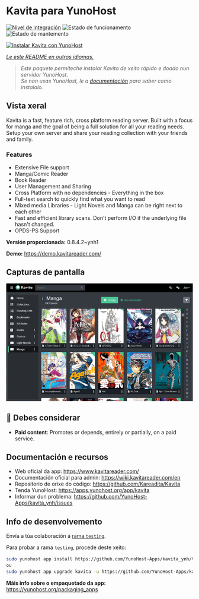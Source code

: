 <!--
NOTA: Este README foi creado automáticamente por <https://github.com/YunoHost/apps/tree/master/tools/readme_generator>
NON debe editarse manualmente.
-->

# Kavita para YunoHost

[![Nivel de integración](https://apps.yunohost.org/badge/integration/kavita)](https://ci-apps.yunohost.org/ci/apps/kavita/)
![Estado de funcionamento](https://apps.yunohost.org/badge/state/kavita)
![Estado de mantemento](https://apps.yunohost.org/badge/maintained/kavita)

[![Instalar Kavita con YunoHost](https://install-app.yunohost.org/install-with-yunohost.svg)](https://install-app.yunohost.org/?app=kavita)

*[Le este README en outros idiomas.](./ALL_README.md)*

> *Este paquete permíteche instalar Kavita de xeito rápido e doado nun servidor YunoHost.*  
> *Se non usas YunoHost, le a [documentación](https://yunohost.org/install) para saber como instalalo.*

## Vista xeral

Kavita is a fast, feature rich, cross platform reading server. Built with a focus for manga and the goal of being a full solution for all your reading needs. Setup your own server and share your reading collection with your friends and family.

### Features

- Extensive File support
- Manga/Comic Reader
- Book Reader
- User Management and Sharing
- Cross Platform with no dependencies - Everything in the box
- Full-text search to quickly find what you want to read
- Mixed media Libraries - Light Novels and Manga can be right next to each other
- Fast and efficient library scans. Don't perform I/O if the underlying file hasn't changed.
- OPDS-PS Support


**Versión proporcionada:** 0.8.4.2~ynh1

**Demo:** <https://demo.kavitareader.com/>

## Capturas de pantalla

![Captura de pantalla de Kavita](./doc/screenshots/screenshot.png)

## :red_circle: Debes considerar

- **Paid content**: Promotes or depends, entirely or partially, on a paid service.

## Documentación e recursos

- Web oficial da app: <https://www.kavitareader.com/>
- Documentación oficial para admin: <https://wiki.kavitareader.com/en>
- Repositorio de orixe do código: <https://github.com/Kareadita/Kavita>
- Tenda YunoHost: <https://apps.yunohost.org/app/kavita>
- Informar dun problema: <https://github.com/YunoHost-Apps/kavita_ynh/issues>

## Info de desenvolvemento

Envía a túa colaboración á [rama `testing`](https://github.com/YunoHost-Apps/kavita_ynh/tree/testing).

Para probar a rama `testing`, procede deste xeito:

```bash
sudo yunohost app install https://github.com/YunoHost-Apps/kavita_ynh/tree/testing --debug
ou
sudo yunohost app upgrade kavita -u https://github.com/YunoHost-Apps/kavita_ynh/tree/testing --debug
```

**Máis info sobre o empaquetado da app:** <https://yunohost.org/packaging_apps>
